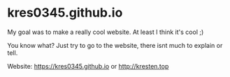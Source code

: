 # kres0345.github.io
My goal was to make a really cool website. At least I think it's cool ;)

You know what? Just try to go to the website, there isnt much to explain or tell.

Website: https://kres0345.github.io or http://kresten.top
